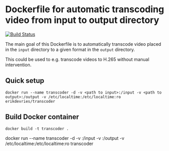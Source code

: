 # Dockerfile for automatic transcoding video from input to output directory

[![Build Status](https://travis-ci.org/edv/docker-transcoder.svg?branch=master)](https://travis-ci.org/edv/docker-transcoder)

The main goal of this Dockerfile is to automatically transcode video placed in the `input` directory to a given format in the `output` directory.

This could be used to e.g. transcode videos to H.265 without manual intervention. 

## Quick setup

`docker run --name transcoder -d -v <path to input>:/input -v <path to output>:/output -v /etc/localtime:/etc/localtime:ro erikdevries/transcoder`

## Build Docker container

`docker build -t transcoder .`


docker run --name transcoder -d -v <path to input>:/input -v <path to output>:/output -v /etc/localtime:/etc/localtime:ro transcoder
